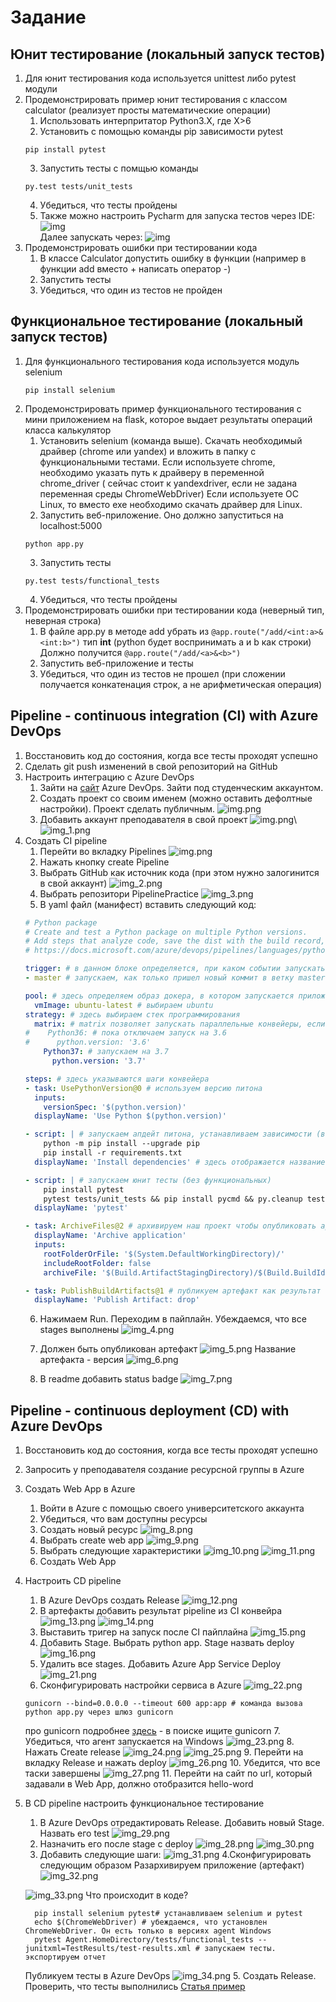 # Задание

## Юнит тестирование (локальный запуск тестов)

1. Для юнит тестирования кода используется unittest либо pytest модули
2. Продемонстрировать пример юнит тестирования с классом calculator (реализует просты математические операции)
    1. Использовать интерпритатор Python3.X, где X>6
    2. Установить с помощью команды pip зависимости pytest
   ```shell
   pip install pytest
   ```
    3. Запустить тесты с помщью команды
   ```shell
   py.test tests/unit_tests
   ```
    4. Убедиться, что тесты пройдены
    5. Также можно настроить Pycharm для запуска тестов через IDE:
       ![img](assets/images/PycharmPytestSettings.png)\
       Далее запускать через:
       ![img](assets/images/RunTests.png)
3. Продемонстрировать ошибки при тестировании кода
    1. В классе Calculator допустить ошибку в функции (например в функции add вместо + написать оператор -)
    2. Запустить тесты
    3. Убедиться, что один из тестов не пройден

## Функциональное тестирование (локальный запуск тестов)

1. Для функционального тестирования кода используется модуль selenium
   ```shell
   pip install selenium
   ```
2. Продемонстрировать пример функционального тестирования с мини приложением на flask, которое выдает результаты
   операций класса калькулятор
    1. Установить selenium (команда выше). Скачать необходимый драйвер (chrome или yandex) и вложить в папку с
       функциональными тестами. Если используете chrome, необходимо указать путь к драйверу в переменной chrome_driver (
       сейчас стоит к yandexdriver, если не задана переменная среды ChromeWebDriver)
       Если используете ОС Linux, то вместо exe необходимо скачать драйвер для Linux.
    2. Запустить веб-приложение. Оно должно запуститься на localhost:5000
   ```shell
   python app.py
   ``` 
    3. Запустить тесты
   ```shell
   py.test tests/functional_tests
   ```
    4. Убедиться, что тесты пройдены
3. Продемонстрировать ошибки при тестировании кода (неверный тип, неверная строка)
    1. В файле app.py в методе add убрать из ```@app.route("/add/<int:a>&<int:b>")``` тип **int** (python будет
       воспринимать a и b как строки)
       Должно получится ```@app.route("/add/<a>&<b>")```
    2. Запустить веб-приложение и тесты
    3. Убедиться, что один из тестов не прошел (при сложении получается конкатенация строк, а не арифметическая
       операция)

## Pipeline - continuous integration (CI) with Azure DevOps

1. Восстановить код до состояния, когда все тесты проходят успешно
2. Сделать git push изменений в свой репозиторий на GitHub
3. Настроить интеграцию с Azure DevOps
    1. Зайти на [сайт](https://dev.azure.com) Azure DevOps. Зайти под студенческим аккаунтом.
    2. Создать проект со своим именем (можно оставить дефолтные настройки). Проект сделать публичным.
       ![img.png](azureDevOpsNewProj.png)
    3. Добавить аккаунт преподавателя в свой проект
       ![img.png](invite.png)\   
       ![img_1.png](img_1.png)
3. Создать CI pipeline
    1. Перейти во вкладку Pipelines
       ![img.png](img.png)
    2. Нажать кнопку create Pipeline
    3. Выбрать GitHub как источник кода (при этом нужно залогинится в свой аккаунт)
       ![img_2.png](img_2.png)
    4. Выбрать репозитори PipelinePractice
       ![img_3.png](img_3.png)
    5. В yaml файл (манифест) вставить следующий код:
    ```yaml
    # Python package
    # Create and test a Python package on multiple Python versions.
    # Add steps that analyze code, save the dist with the build record, publish to a PyPI-compatible index, and more:
    # https://docs.microsoft.com/azure/devops/pipelines/languages/python
    
    trigger: # в данном блоке определяется, при каком событии запускать пайплайн
    - master # запускаем, как только пришел новый коммит в ветку master
    
    pool: # здесь определяем образ докера, в котором запускается приложение и версию интерпритатора
      vmImage: ubuntu-latest # выбираем ubuntu
    strategy: # здесь выбираем стек программирования
      matrix: # matrix позволяет запускать параллельные конвейеры, если требуются разные версии
    #    Python36: # пока отключаем запуск на 3.6
    #      python.version: '3.6'
        Python37: # запускаем на 3.7
          python.version: '3.7'
    
    steps: # здесь указываются шаги конвейера
    - task: UsePythonVersion@0 # используем версию питона
      inputs:
        versionSpec: '$(python.version)'
      displayName: 'Use Python $(python.version)'
    
    - script: | # запускаем апдейт питона, устанавливаем зависимости (в нашем случае flask)
        python -m pip install --upgrade pip
        pip install -r requirements.txt
      displayName: 'Install dependencies' # здесь отображается название текущей задачи
    
    - script: | # запускаем юнит тесты (без функциональных)
        pip install pytest 
        pytest tests/unit_tests && pip install pycmd && py.cleanup tests/
      displayName: 'pytest'
    
    - task: ArchiveFiles@2 # архивируем наш проект чтобы опубликовать артефакт. Артефакт это по сути то, что отдает клиенту (например архив с программой)
      displayName: 'Archive application'
      inputs:
        rootFolderOrFile: '$(System.DefaultWorkingDirectory)/'
        includeRootFolder: false
        archiveFile: '$(Build.ArtifactStagingDirectory)/$(Build.BuildId).zip'
    
    - task: PublishBuildArtifacts@1 # публикуем артефакт как результат нашего пайплайна
      displayName: 'Publish Artifact: drop'
    
   ```
    6. Нажимаем Run. Переходим в пайплайн. Убеждаемся, что все stages выполнены
       ![img_4.png](img_4.png)
    7. Должен быть опубликован артефакт
       ![img_5.png](img_5.png)
       Название артефакта - версия
       ![img_6.png](img_6.png)

    8. В readme добавить status badge
       ![img_7.png](img_7.png)

## Pipeline - continuous deployment (CD) with Azure DevOps

1. Восстановить код до состояния, когда все тесты проходят успешно
2. Запросить у преподавателя создание ресурсной группы в Azure
3. Создать Web App в Azure
    1. Войти в Azure с помощью своего университетского аккаунта
    2. Убедиться, что вам доступны ресурсы
    3. Создать новый ресурс
       ![img_8.png](img_8.png)
    4. Выбрать create web app
       ![img_9.png](img_9.png)
    5. Выбрать следующие характеристики
       ![img_10.png](img_10.png)
       ![img_11.png](img_11.png)
    6. Создать Web App
4. Настроить CD pipeline
    1. В Azure DevOps создать Release
       ![img_12.png](img_12.png)
    2. В артефакты добавить результат pipeline из CI конвейра
       ![img_13.png](img_13.png)
       ![img_14.png](img_14.png)
    3. Выставить тригер на запуск после CI пайплайна
       ![img_15.png](img_15.png)
    4. Добавить Stage. Выбрать python app. Stage назвать deploy
       ![img_16.png](img_16.png)
    5. Удалить все stages. Добавить Azure App Service Deploy
       ![img_21.png](img_21.png)
    6. Сконфигурировать настройки сервиса в Azure
       ![img_22.png](img_22.png)
    ```shell
    gunicorn --bind=0.0.0.0 --timeout 600 app:app # команда вызова python app.py через шлюз gunicorn
    ```
   про gunicorn подробнее [здесь](https://docs.microsoft.com/en-us/azure/app-service/configure-language-python) - в
   поиске ищите gunicorn
    7. Убедиться, что агент запускается на Windows
       ![img_23.png](img_23.png)
    8. Нажать Create release
       ![img_24.png](img_24.png)
       ![img_25.png](img_25.png)
    9. Перейти на вкладку Release и нажать deploy
       ![img_26.png](img_26.png)
    10. Убедится, что все таски завершены
        ![img_27.png](img_27.png)
        11. Перейти на сайт по url, который задавали в Web App, должно отобразится hello-word
4. В CD pipeline настроить функциональное тестирование
    1. В Azure DevOps отредактировать Release. Добавить новый Stage. Назвать его test
       ![img_29.png](img_29.png)
    2. Назначить его после stage с deploy
       ![img_28.png](img_28.png)
       ![img_30.png](img_30.png)
    3. Добавить следующие шаги:
       ![img_31.png](img_31.png)
    4.Сконфигурировать следующим образом Разархивируем приложение (артефакт)
    ![img_32.png](img_32.png)

    ![img_33.png](img_33.png)
    Что происходит в коде?
    ```shell
      pip install selenium pytest# устанавливаем selenium и pytest
      echo $(ChromeWebDriver) # убеждаемся, что установлен ChromeWebDriver. Он есть только в версиях agent Windows
      pytest Agent.HomeDirectory/tests/functional_tests --junitxml=TestResults/test-results.xml # запускаем тесты. экспортируем отчет
    ```
   Публикуем тесты в Azure DevOps
   ![img_34.png](img_34.png)
   5. Создать Release. Проверить, что тесты выполнились
   [Статья пример](https://www.azuredevopslabs.com/labs/vstsextend/python/)